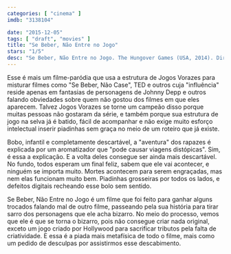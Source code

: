 ```yaml
---
categories: [ "cinema" ]
imdb: "3138104"

date: "2015-12-05"
tags: [ "draft", "movies" ]
title: "Se Beber, Não Entre no Jogo"
stars: "1/5"
desc: "Se Beber, Não Entre no Jogo. The Hungover Games (USA, 2014). Dirigido por Josh Stolberg. Escrito por Kyle Barnett Anderson, Kyle Barnett Anderson, David Bernstein, David Bernstein, Jamie Kennedy. Com Ross Nathan, Sam Pancake, Ben Begley, Herbert Russell, John Livingston, Damien Bray, Tara Reid, Jamie Kennedy, Chanel Gaines."
---
```

Esse é mais um filme-paródia que usa a estrutura de Jogos Vorazes para misturar filmes como "Se Beber, Não Case", TED e outros cuja "influência" reside apenas em fantasias de personagens de Johnny Depp e outros falando obviedades sobre quem não gostou dos filmes em que eles aparecem. Talvez Jogos Vorazes se torne um campeão disso porque muitas pessoas não gostaram da série, e também porque sua estrutura de jogo na selva já é batido, fácil de acompanhar e não exige muito esforço intelectual inserir piadinhas sem graça no meio de um roteiro que já existe.

Bobo, infantil e completamente descartável, a "aventura" dos rapazes é explicada por um aromatizador que "pode causar viagens distópicas". Sim, é essa a explicação. E a volta deles consegue ser ainda mais descartável. No fundo, todos esperam um final feliz, sabem que ele vai acontecer, e ninguém se importa muito. Mortes acontecem para serem engraçadas, mas nem elas funcionam muito bem. Piadinhas grosseiras por todos os lados, e defeitos digitais recheando esse bolo sem sentido.

Se Beber, Não Entre no Jogo é um filme que foi feito para ganhar alguns trocados falando mal de outro filme, passeando pela sua história para tirar sarro dos personagens que ele acha bizarro. No meio do processo, vemos que ele é que se torna o bizarro, pois não consegue criar nada original, exceto um jogo criado por Hollywood para sacrificar tributos pela falta de criatividade. E essa é a piada mais metafísica de todo o filme, mais como um pedido de desculpas por assistirmos esse descabimento.
